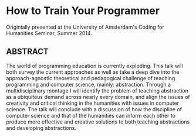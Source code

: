 # How to Train Your Programmer

Originially presented at the University of Amsterdam's Coding for Humanities Seminar, Summer 2014.

## ABSTRACT
The world of programming education is currently exploding. This talk will both survey the current approaches as well as take a deep dive into the approach-agnostic theoretical and pedagogical challenge of teaching programming and computer science, mainly: abstraction.  Through a multidisciplinary montage I will identify the problem of teaching abstraction as a ubiquitous demand across nearly every domain, and align the issues of creativity and critical thinking in the humanities with issues in computer science. The talk will conclude with a discussion of how the discipline of computer science and that of the humanities can inform each other to produce more effective and creative solutions to both teaching abstractions and developing abstractions.